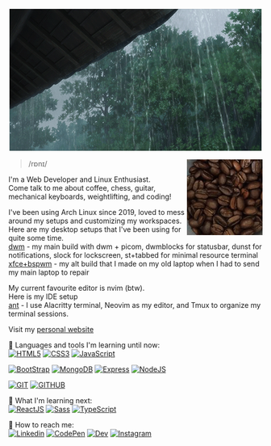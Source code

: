 <p align="center">
<img max-width="50%" height="auto" src="./.github/raining.gif">
</p>

<img align="right" src="./.github/coffee.jpg">

> /rɒnɪ/

I'm a Web Developer and Linux Enthusiast. <br/>
Come talk to me about coffee, chess, guitar, mechanical keyboards, weightlifting, and coding! <br/>

I've been using Arch Linux since 2019, loved to mess around my setups and customizing my workspaces. <br/>
Here are my desktop setups that I've been using for quite some time. <br/>
[dwm](https://www.github.com/ronylee11/suckless) - my main build with dwm + picom, dwmblocks for statusbar, dunst for notifications, slock for lockscreen, st+tabbed for minimal resource terminal <br/>
[xfce+bspwm](https://www.github.com/ronylee11/xfce-bspwm) - my alt build that I made on my old laptop when I had to send my main laptop to repair <br/>

My current favourite editor is nvim (btw).<br/>
Here is my IDE setup <br/>
[ant](https://www.github.com/ronylee11/ant) - I use Alacritty terminal, Neovim as my editor, and Tmux to organize my terminal sessions. <br/>

Visit my [personal website](https://www.ronydonni.tk)

🧰 Languages and tools I'm learning until now: <br/>
[![HTML5](https://img.shields.io/static/v1?label=&message=HTML5&color=%23E34F26&style=for-the-badge&logo=html5&logoColor=whitesmoke)](#)
[![CSS3](https://img.shields.io/static/v1?label=&message=CSS3&color=%231572B6&style=for-the-badge&logo=css3&logoColor=whitesmoke)](#)
[![JavaScript](https://img.shields.io/static/v1?label=&message=Javascript&color=%23F7DF1E&style=for-the-badge&logo=javascript&logoColor=grey)](#)

[![BootStrap](https://img.shields.io/static/v1?label=&message=BOOTSTRAP&color=blueviolet&style=for-the-badge&logo=bootstrap&logoColor=whitesmoke)](#)
[![MongoDB](https://img.shields.io/static/v1?label=&message=MONGODB&color=brightgreen&style=for-the-badge&logo=mongoDB&logoColor=whitesmoke)](#)
[![Express](https://img.shields.io/static/v1?label=&message=EXPRESS&color=grey&style=for-the-badge&logo=express&logoColor=whitesmoke)](#)
[![NodeJS](https://img.shields.io/static/v1?label=&message=NODE.JS&color=green&style=for-the-badge&logo=node.js&logoColor=whitesmoke)](#)

[![GIT](https://img.shields.io/static/v1?label=&message=GIT&color=%23F05032&style=for-the-badge&logo=git&logoColor=whitesmoke)](#)
[![GITHUB](https://img.shields.io/static/v1?label=&message=GITHUB&color=%23181717&style=for-the-badge&logo=github&logoColor=whitesmoke)](#)

📖 What I'm learning next: <br/>
[![ReactJS](https://img.shields.io/static/v1?label=&message=REACT.JS&color=%2361DAFB&style=for-the-badge&logo=react&logoColor=grey)](#)
[![Sass](https://img.shields.io/static/v1?label=&message=SASS&color=%23CC6699&style=for-the-badge&logo=sass&logoColor=whitesmoke)](#)
[![TypeScript](https://img.shields.io/static/v1?label=&message=Typescript&color=%233178C6&style=for-the-badge&logo=typescript&logoColor=03256C)](#)

📱 How to reach me: <br/>
[![Linkedin](https://img.shields.io/static/v1?label=&message=Linkedin&color=0A66C2&style=for-the-badge&logo=linkedin&logoColor=whitesmoke)](https://www.linkedin.com/in/rony-lee-8700271b4/)
[![CodePen](https://img.shields.io/static/v1?label=&message=Codepen&color=%23000000&style=for-the-badge&logo=codepen&logoColor=whitesmoke)](https://codepen.io/ronylee)
[![Dev](https://img.shields.io/static/v1?label=&message=DEV&color=%230A0A0A&style=for-the-badge&logo=dev.to)](https://dev.to/ronylee11)
[![Instagram](https://img.shields.io/static/v1?label=&message=Instagram&color=lightpink&style=for-the-badge&logo=instagram&logoColor=black)](https://www.instagram.com/rongyil33/)
